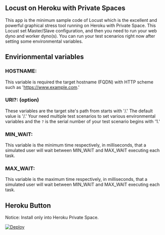 ## Locust on Heroku with Private Spaces

This app is the minimum sample code of Locust which is the excellent and powerful graphical stress tool running on Heroku with Private Space. This Locust set Master/Slave configuration, and then you need to run your web dyno and worker dyno(s).
You can run your test scenarios right now after setting some environmental variables.

## Envirionmental variables

### HOSTNAME:
This variable is required the target hostname (FQDN) with HTTP scheme such as 'https://www.example.com.'

### URI?: (option)
These variables are the target site's path from starts with '/.' The default value is '/.'
Your need multiple test scenarios to set various environmental variables and the `?` is the serial number of your test scenario begins with '1.'

### MIN_WAIT:
This variable is the minimum time respectively, in milliseconds, that a simulated user will wait between MIN_WAIT and MAX_WAIT executing each task.

### MAX_WAIT:
This variable is the maximum time respectively, in milliseconds, that a simulated user will wait between MIN_WAIT and MAX_WAIT executing each task.

## Heroku Button

Notice: Install only into Heroku Private Space.

[![Deploy](https://www.herokucdn.com/deploy/button.svg)](https://heroku.com/deploy)